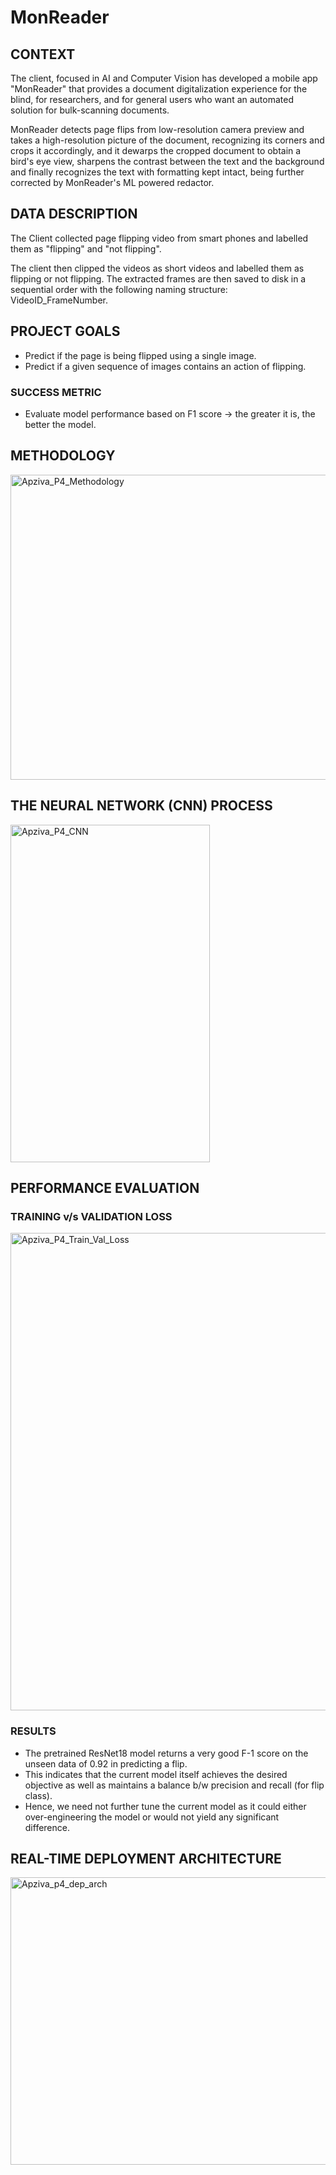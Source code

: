 # MonReader

## CONTEXT

The client, focused in AI and Computer Vision has developed a mobile app "MonReader" that provides a document digitalization experience for the blind, for researchers, and for general users who want an automated solution for bulk-scanning documents.  

MonReader detects page flips from low-resolution camera preview and takes a high-resolution picture of the document, recognizing its corners and crops it accordingly, and it dewarps the cropped document to obtain a bird's eye view, sharpens the contrast between the text and the background and finally recognizes the text with formatting kept intact, being further corrected by MonReader's ML powered redactor.

## DATA DESCRIPTION

The Client collected page flipping video from smart phones and labelled them as "flipping" and "not flipping".

The client then clipped the videos as short videos and labelled them as flipping or not flipping. The extracted frames are then saved to disk in a sequential order with the following naming structure: VideoID_FrameNumber.

## PROJECT GOALS
- Predict if the page is being flipped using a single image.
- Predict if a given sequence of images contains an action of flipping.

### SUCCESS METRIC 
 - Evaluate model performance based on F1 score -> the greater it is, the better the model.

## METHODOLOGY

<img width="1471" height="488" alt="Apziva_P4_Methodology" src="https://github.com/user-attachments/assets/d17e81fd-13aa-45f0-9c9b-f7f23a3f49f1" />

## THE NEURAL NETWORK (CNN) PROCESS

<img width="319" height="540" alt="Apziva_P4_CNN" src="https://github.com/user-attachments/assets/34ec6b92-81cf-4604-84d1-9d315b2b1d70" />

## PERFORMANCE EVALUATION

### TRAINING v/s VALIDATION LOSS

<img width="1188" height="764" alt="Apziva_P4_Train_Val_Loss" src="https://github.com/user-attachments/assets/e764bf2a-8f35-4c28-9d36-5a6c00c3983e" />

### RESULTS

- The pretrained ResNet18 model returns a very good F-1 score on the unseen data of 0.92 in predicting a flip. 
- This indicates that the current model itself achieves the desired objective as well as maintains a balance b/w precision and recall (for flip class).
- Hence, we need not further tune the current model as it could either over-engineering the model or would not yield any significant difference.



## REAL-TIME DEPLOYMENT ARCHITECTURE

<img width="635" height="460" alt="Apziva_p4_dep_arch" src="https://github.com/user-attachments/assets/7340c7a4-8f9f-465e-a5b8-8d67f0009890" />


